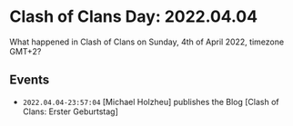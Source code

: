 # Clash of Clans Day: 2022.04.04

What happened in Clash of Clans on Sunday, 4th of April 2022, timezone GMT+2?

## Events

- ```2022.04.04-23:57:04``` [Michael Holzheu] publishes the Blog [Clash of Clans: Erster Geburtstag]
